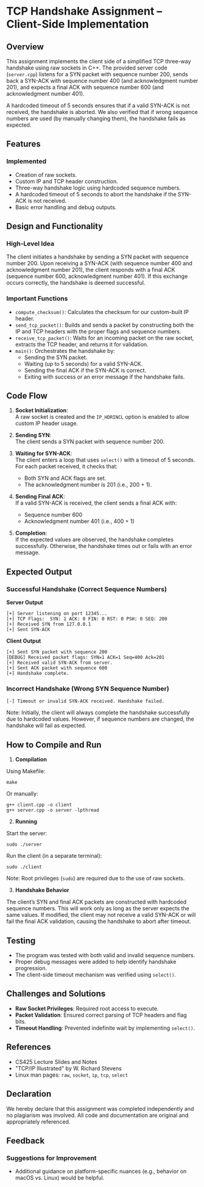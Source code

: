 # TCP Handshake Assignment – Client-Side Implementation

## Overview

This assignment implements the client side of a simplified TCP three-way handshake using raw sockets in C++. The provided server code (`server.cpp`) listens for a SYN packet with sequence number 200, sends back a SYN-ACK with sequence number 400 (and acknowledgment number 201), and expects a final ACK with sequence number 600 (and acknowledgment number 401).

A hardcoded timeout of 5 seconds ensures that if a valid SYN-ACK is not received, the handshake is aborted. We also verified that if wrong sequence numbers are used (by manually changing them), the handshake fails as expected.

## Features

### Implemented

- Creation of raw sockets.
- Custom IP and TCP header construction.
- Three-way handshake logic using hardcoded sequence numbers.
- A hardcoded timeout of 5 seconds to abort the handshake if the SYN-ACK is not received.
- Basic error handling and debug outputs.

## Design and Functionality

### High-Level Idea

The client initiates a handshake by sending a SYN packet with sequence number 200. Upon receiving a SYN-ACK (with sequence number 400 and acknowledgment number 201), the client responds with a final ACK (sequence number 600, acknowledgment number 401). If this exchange occurs correctly, the handshake is deemed successful.

### Important Functions

- `compute_checksum()`: Calculates the checksum for our custom-built IP header.
- `send_tcp_packet()`: Builds and sends a packet by constructing both the IP and TCP headers with the proper flags and sequence numbers.
- `receive_tcp_packet()`: Waits for an incoming packet on the raw socket, extracts the TCP header, and returns it for validation.
- `main()`: Orchestrates the handshake by:
  - Sending the SYN packet.
  - Waiting (up to 5 seconds) for a valid SYN-ACK.
  - Sending the final ACK if the SYN-ACK is correct.
  - Exiting with success or an error message if the handshake fails.

## Code Flow

1. **Socket Initialization**:  
   A raw socket is created and the `IP_HDRINCL` option is enabled to allow custom IP header usage.

2. **Sending SYN**:  
   The client sends a SYN packet with sequence number 200.

3. **Waiting for SYN-ACK**:  
   The client enters a loop that uses `select()` with a timeout of 5 seconds.
   For each packet received, it checks that:

   - Both SYN and ACK flags are set.
   - The acknowledgment number is 201 (i.e., 200 + 1).

4. **Sending Final ACK**:  
   If a valid SYN-ACK is received, the client sends a final ACK with:

   - Sequence number 600
   - Acknowledgment number 401 (i.e., 400 + 1)

5. **Completion**:  
   If the expected values are observed, the handshake completes successfully. Otherwise, the handshake times out or fails with an error message.

## Expected Output

### Successful Handshake (Correct Sequence Numbers)

**Server Output**

```
[+] Server listening on port 12345...
[+] TCP Flags:  SYN: 1 ACK: 0 FIN: 0 RST: 0 PSH: 0 SEQ: 200
[+] Received SYN from 127.0.0.1
[+] Sent SYN-ACK
```

**Client Output**

```
[+] Sent SYN packet with sequence 200
[DEBUG] Received packet flags: SYN=1 ACK=1 Seq=400 Ack=201
[+] Received valid SYN-ACK from server.
[+] Sent ACK packet with sequence 600
[+] Handshake complete.
```

### Incorrect Handshake (Wrong SYN Sequence Number)

```
[-] Timeout or invalid SYN-ACK received. Handshake failed.
```

Note: Initially, the client will always complete the handshake successfully due to hardcoded values. However, if sequence numbers are changed, the handshake will fail as expected.

## How to Compile and Run

1. **Compilation**

Using Makefile:

```
make
```

Or manually:

```
g++ client.cpp -o client
g++ server.cpp -o server -lpthread
```

2. **Running**

Start the server:

```
sudo ./server
```

Run the client (in a separate terminal):

```
sudo ./client
```

Note: Root privileges (`sudo`) are required due to the use of raw sockets.

3. **Handshake Behavior**

The client’s SYN and final ACK packets are constructed with hardcoded sequence numbers. This will work only as long as the server expects the same values. If modified, the client may not receive a valid SYN-ACK or will fail the final ACK validation, causing the handshake to abort after timeout.

## Testing

- The program was tested with both valid and invalid sequence numbers.
- Proper debug messages were added to help identify handshake progression.
- The client-side timeout mechanism was verified using `select()`.

## Challenges and Solutions

- **Raw Socket Privileges**: Required root access to execute.
- **Packet Validation**: Ensured correct parsing of TCP headers and flag bits.
- **Timeout Handling**: Prevented indefinite wait by implementing `select()`.

## References

- CS425 Lecture Slides and Notes
- "TCP/IP Illustrated" by W. Richard Stevens
- Linux man pages: `raw`, `socket`, `ip`, `tcp`, `select`

## Declaration

We hereby declare that this assignment was completed independently and no plagiarism was involved. All code and documentation are original and appropriately referenced.

## Feedback

### Suggestions for Improvement

- Additional guidance on platform-specific nuances (e.g., behavior on macOS vs. Linux) would be helpful.
